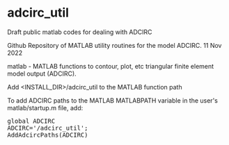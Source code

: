 # adcirc_util
Draft public matlab codes for dealing with ADCIRC 

Github Repository of MATLAB utility routines for the model ADCIRC.
11 Nov 2022

matlab   - MATLAB functions to contour, plot, etc triangular finite element model output (ADCIRC).

Add <INSTALL_DIR>/adcirc_util to the MATLAB function path  

To add ADCIRC paths to the MATLAB MATLABPATH variable in the user's matlab/startup.m file, add:

<pre>
global ADCIRC
ADCIRC='<INSTALL_DIR>/adcirc_util';
AddAdcircPaths(ADCIRC)
</pre>

